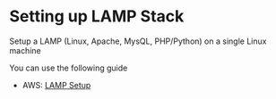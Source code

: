 # Setting up LAMP Stack

Setup a LAMP (Linux, Apache, MysQL, PHP/Python) on a single Linux machine

You can use the following guide

* AWS: [LAMP Setup](https://docs.aws.amazon.com/AWSEC2/latest/UserGuide/tuts-lamp.html)